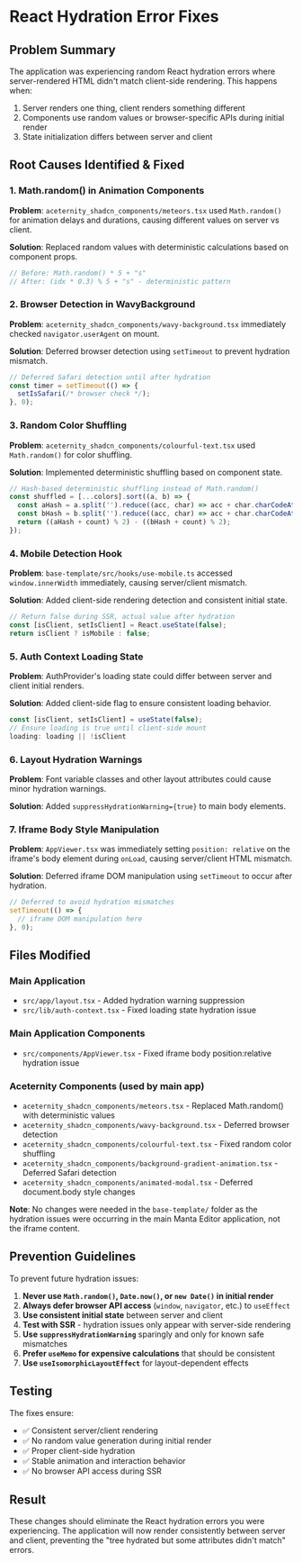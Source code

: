 # React Hydration Error Fixes

## Problem Summary
The application was experiencing random React hydration errors where server-rendered HTML didn't match client-side rendering. This happens when:

1. Server renders one thing, client renders something different
2. Components use random values or browser-specific APIs during initial render
3. State initialization differs between server and client

## Root Causes Identified & Fixed

### 1. **Math.random() in Animation Components**
**Problem**: `aceternity_shadcn_components/meteors.tsx` used `Math.random()` for animation delays and durations, causing different values on server vs client.

**Solution**: Replaced random values with deterministic calculations based on component props.
```typescript
// Before: Math.random() * 5 + "s"
// After: (idx * 0.3) % 5 + "s" - deterministic pattern
```

### 2. **Browser Detection in WavyBackground**
**Problem**: `aceternity_shadcn_components/wavy-background.tsx` immediately checked `navigator.userAgent` on mount.

**Solution**: Deferred browser detection using `setTimeout` to prevent hydration mismatch.
```typescript
// Deferred Safari detection until after hydration
const timer = setTimeout(() => {
  setIsSafari(/* browser check */);
}, 0);
```

### 3. **Random Color Shuffling**
**Problem**: `aceternity_shadcn_components/colourful-text.tsx` used `Math.random()` for color shuffling.

**Solution**: Implemented deterministic shuffling based on component state.
```typescript
// Hash-based deterministic shuffling instead of Math.random()
const shuffled = [...colors].sort((a, b) => {
  const aHash = a.split('').reduce((acc, char) => acc + char.charCodeAt(0), 0);
  const bHash = b.split('').reduce((acc, char) => acc + char.charCodeAt(0), 0);
  return ((aHash + count) % 2) - ((bHash + count) % 2);
});
```

### 4. **Mobile Detection Hook**
**Problem**: `base-template/src/hooks/use-mobile.ts` accessed `window.innerWidth` immediately, causing server/client mismatch.

**Solution**: Added client-side rendering detection and consistent initial state.
```typescript
// Return false during SSR, actual value after hydration
const [isClient, setIsClient] = React.useState(false);
return isClient ? isMobile : false;
```

### 5. **Auth Context Loading State**
**Problem**: AuthProvider's loading state could differ between server and client initial renders.

**Solution**: Added client-side flag to ensure consistent loading behavior.
```typescript
const [isClient, setIsClient] = useState(false);
// Ensure loading is true until client-side mount
loading: loading || !isClient
```

### 6. **Layout Hydration Warnings**
**Problem**: Font variable classes and other layout attributes could cause minor hydration warnings.

**Solution**: Added `suppressHydrationWarning={true}` to main body elements.

### 7. **Iframe Body Style Manipulation** 
**Problem**: `AppViewer.tsx` was immediately setting `position: relative` on the iframe's body element during `onLoad`, causing server/client HTML mismatch.

**Solution**: Deferred iframe DOM manipulation using `setTimeout` to occur after hydration.
```typescript
// Deferred to avoid hydration mismatches  
setTimeout(() => {
  // iframe DOM manipulation here
}, 0);
```

## Files Modified

### Main Application
- `src/app/layout.tsx` - Added hydration warning suppression
- `src/lib/auth-context.tsx` - Fixed loading state hydration issue

### Main Application Components  
- `src/components/AppViewer.tsx` - Fixed iframe body position:relative hydration issue

### Aceternity Components (used by main app)
- `aceternity_shadcn_components/meteors.tsx` - Replaced Math.random() with deterministic values
- `aceternity_shadcn_components/wavy-background.tsx` - Deferred browser detection
- `aceternity_shadcn_components/colourful-text.tsx` - Fixed random color shuffling
- `aceternity_shadcn_components/background-gradient-animation.tsx` - Deferred Safari detection
- `aceternity_shadcn_components/animated-modal.tsx` - Deferred document.body style changes

**Note**: No changes were needed in the `base-template/` folder as the hydration issues were occurring in the main Manta Editor application, not the iframe content.

## Prevention Guidelines

To prevent future hydration issues:

1. **Never use `Math.random()`, `Date.now()`, or `new Date()` in initial render**
2. **Always defer browser API access** (`window`, `navigator`, etc.) to `useEffect`
3. **Use consistent initial state** between server and client
4. **Test with SSR** - hydration issues only appear with server-side rendering
5. **Use `suppressHydrationWarning`** sparingly and only for known safe mismatches
6. **Prefer `useMemo` for expensive calculations** that should be consistent
7. **Use `useIsomorphicLayoutEffect`** for layout-dependent effects

## Testing

The fixes ensure:
- ✅ Consistent server/client rendering
- ✅ No random value generation during initial render  
- ✅ Proper client-side hydration
- ✅ Stable animation and interaction behavior
- ✅ No browser API access during SSR

## Result

These changes should eliminate the React hydration errors you were experiencing. The application will now render consistently between server and client, preventing the "tree hydrated but some attributes didn't match" errors.
